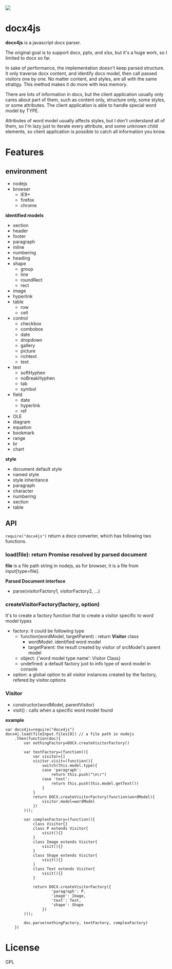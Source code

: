 ![](https://api.travis-ci.org/lalalic/docx4js.svg?branch=master)

# docx4js
**docx4js** is a javascript docx parser.

The original goal is to support docx, pptx, and xlsx, but it's a huge work, so I limited to docx so far.

In sake of performance, the implementation doesn't keep parsed structure. It only traverse docx content, and identify docx model, then call passed visitors one by one. No matter content, and styles, are all with the same stratigy. This method makes it do more with less memory.  

There are lots of information in docx, but the client application usually only cares about part of them, such as content only, structure only, some styles, or some attributes. The client application is able to handle special word model by TYPE.

Attributes of word model usually affects styles, but I don't understand all of them, so I'm lazy just to iterate every attribute, and some unknown child elements, so client application is possible to catch all information you know.

# Features


## environment


* nodejs
* browser
	* IE9+
	* firefox
	* chrome


**identified models**

* section
* header
* footer
* paragraph
* inline
* numbering
* heading
* shape
	* group
	* line
	* roundRect
	* rect
* image
* hyperlink
* table
	* row
	* cell
* control
	* checkbox
	* combobox
	* date
	* dropdown
	* gallery
	* picture
	* richtext
	* text
* text
	* softHyphen
	* noBreakHyphen
	* tab
	* symbol
* field
	* date
	* hyperlink
	* ref
* OLE
* diagram
* equation
* bookmark
* range
* br
* chart

**style**

* document default style
* named style
* style inheritance
* paragraph
* character
* numbering
* section
* table

## API
`require("docx4js")` return a docx converter, which has following two functions.

### load(file): return Promise resolved by parsed document
**file** is a file path string in nodejs, as for browser, it is a file from input[type=file].

**Parsed Document interface**

* parse(visitorFactory1, visitorFactory2, ...)

### createVisitorFactory(factory, option)
It's to create a factory function that to create a visitor specific to word model types

* factory: it could be following type
	* function(wordModel, targetParent) : return **Visitor** class
		* wordModel: identified word model
		* targetParent: the result created by visitor of srcModel's parent model
	* object: {'word model type name': Visitor Class}
	* undefined: a default factory just to info type of word model in console
* option: a global option to all visitor instances created by the factory, refered by visitor.options

### Visitor
* constructor(wordModel, parentVisitor)
* visit() : calls when a specific word model found

**example**

	var docx4js=require("docx4js")
	docx4j.load(fileInput.files[0]) // a file path in nodejs
		.then(function(doc){
			var nothingFactory=DOCX.createVisitorFactory()

			var textFactory=(function(){
				var visitor=[]
				visitor.visit=(function(){
					switch(this.model.type){
					case 'paragraph':
						return this.push("\n\r")
					case 'text':
						return this.push(this.model.getText())
					}
				}
				return DOCX.createVisitorFactory(function(wordModel){
					visitor.model=wordModel
				})
			)();

			var complexFactory=(function(){
				class Visitor{}
				class P extends Visitor{
					visit(){}
				}
				class Image extends Visitor{
					visit(){}
				}
				class Shape extends Visitor{
					visit(){}
				}
				class Text extends Visitor{
					visit(){}
				}

				return DOCX.createVisitorFactory({
						'paragraph': P,
						'image': Image,
						'text': Text,
						'shape': Shape
					})
			)();

			doc.parse(nothingFactory, textFactory, complexFactory)
		})
# License
GPL
